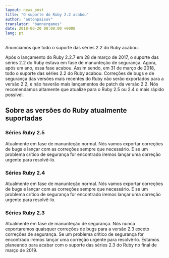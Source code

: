 ```yaml
---
layout: news_post
title: "O suporte do Ruby 2.2 acabou"
author: "antonpaisov"
translator: "bannergames"
date: 2018-06-20 00:00:00 +0000
lang: pt
---
```


Anunciamos que todo o suporte das séries 2.2 do Ruby acabou.

Após o lançamento do Ruby 2.2.7 em 28 de março de 2017,
o suporte das séries 2.2 do Ruby estava em fase de manunteção de segurança.
Agora, após um ano, essa fase acabou.
Assim sendo, em 31 de março de 2018, todo o suporte das séries 2.2 do Ruby acabou.
Correções de bugs e de segurança das versões mais recentes do Ruby não serão exportados 
para a versão 2.2, e não haverão mais lançamentos de patch da versão 2.2.
Nós recomendamos altamente que atualize para o Ruby 2.5 ou 2.4 o mais rápido possível.


## Sobre as versões do Ruby atualmente suportadas

### Séries Ruby 2.5

Atualmente em fase de manunteção normal.
Nós vamos exportar correções de bugs e lançar com as correções sempre que necessário.
E se um problema crítico de segurança for encontrado iremos lançar uma correção urgente para resolvê-lo.

### Séries Ruby 2.4

Atualmente em fase de manunteção normal.
Nós vamos exportar correções de bugs e lançar com as correções sempre que necessário.
E se um problema crítico de segurança for encontrado iremos lançar uma correção urgente para resolvê-lo.

### Séries Ruby 2.3

Atualmente em fase de manunteção de segurança.
Nós nunca exportaremos quaisquer correções de bugs para a versão 2.3 exceto correções de segurança.
Se um problema crítico de segurança for encontrado iremos lançar uma correção urgente para resolvê-lo.
Estamos planeando para acabar com o suporte das séries 2.3 do Ruby no final de março de 2019.
